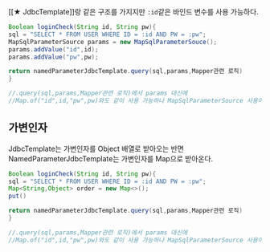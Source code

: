 [[★ JdbcTemplate]]랑 같은 구조를 가지지만 `:id`같은 바인드 변수를 사용 가능하다.

```java
Boolean loginCheck(String id, String pw){
sql = "SELECT * FROM USER WHERE ID = :id AND PW = :pw";
MapSqlParameterSource params = new MapSqlParameterSouce();
params.addValue("id",id);
params.addValue("pw",pw);

return namedParameterJdbcTemplate.query(sql,params,Mapper관련 로직)
}

//.query(sql,params,Mapper관련 로직)에서 params 대신에
//Map.of("id",id,"pw",pw)와도 같이 사용 가능하나 MapSqlParameterSource 사용이 권장된다.

```


## 가변인자
JdbcTemplate는 가변인자를 Object 배열로 받아오는 반면 NamedParameterJdbcTemplate는 가변인자를 Map으로 받아온다.

```java
Boolean loginCheck(String id, String pw){
sql = "SELECT * FROM USER WHERE ID = :id AND PW = :pw";
Map<String,Object> order = new Map<>();
put()

return namedParameterJdbcTemplate.query(sql,params,Mapper관련 로직)
}

//.query(sql,params,Mapper관련 로직)에서 params 대신에
//Map.of("id",id,"pw",pw)와도 같이 사용 가능하나 MapSqlParameterSource 사용이 권장된다.
```